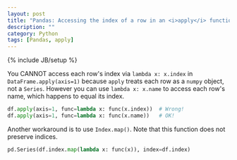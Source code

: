 ```yaml
---
layout: post
title: "Pandas: Accessing the index of a row in an <i>apply</i> function"
description: ""
category: Python
tags: [Pandas, apply]
---
```

{% include JB/setup %}

You CANNOT access each row's index via `lambda x: x.index` in `DataFrame.apply(axis=1)` because `apply` treats each row as a `numpy` object, not a `Series`. However you can use `lambda x: x.name` to access each row's name, which happens to equal its index.

```python
df.apply(axis=1, func=lambda x: func(x.index))  # Wrong!
df.apply(axis=1, func=lambda x: func(x.name))   # OK!
```

Another workaround is to use `Index.map()`. Note that this function does not preserve indices.

```python
pd.Series(df.index.map(lambda x: func(x)), index=df.index)
```
